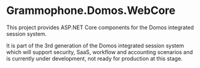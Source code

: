 # Grammophone.Domos.WebCore
This project provides ASP.NET Core components for the Domos integrated session system.

It is part of the 3rd generation of the Domos integrated session system which will support security, 
SaaS, workflow and accounting scenarios and is currently under development, not ready for production at this stage.

